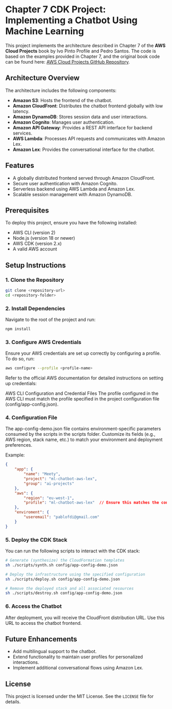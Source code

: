 # Chapter 7 CDK Project: Implementing a Chatbot Using Machine Learning

This project implements the architecture described in Chapter 7 of the **AWS Cloud Projects** book by Ivo Pinto Profile and Pedro Santos. The code is based on the examples provided in Chapter 7, and the original book code can be found here: [AWS Cloud Projects GitHub Repository](https://github.com/PacktPublishing/AWS-Cloud-Projects/tree/main/chapter7/code).

## Architecture Overview

The architecture includes the following components:

- **Amazon S3**: Hosts the frontend of the chatbot.
- **Amazon CloudFront**: Distributes the chatbot frontend globally with low latency.
- **Amazon DynamoDB**: Stores session data and user interactions.
- **Amazon Cognito**: Manages user authentication.
- **Amazon API Gateway**: Provides a REST API interface for backend services.
- **AWS Lambda**: Processes API requests and communicates with Amazon Lex.
- **Amazon Lex**: Provides the conversational interface for the chatbot.

## Features

- A globally distributed frontend served through Amazon CloudFront.
- Secure user authentication with Amazon Cognito.
- Serverless backend using AWS Lambda and Amazon Lex.
- Scalable session management with Amazon DynamoDB.

## Prerequisites

To deploy this project, ensure you have the following installed:

- AWS CLI (version 2)
- Node.js (version 18 or newer)
- AWS CDK (version 2.x)
- A valid AWS account

## Setup Instructions

### 1. Clone the Repository

```bash
git clone <repository-url>
cd <repository-folder>
```

### 2. Install Dependencies

Navigate to the root of the project and run:

```bash
npm install
```

### 3. Configure AWS Credentials
Ensure your AWS credentials are set up correctly by configuring a profile. To do so, run:

```bash
aws configure --profile <profile-name>
```
Refer to the official AWS documentation for detailed instructions on setting up credentials:

AWS CLI Configuration and Credential Files
The profile configured in the AWS CLI must match the profile specified in the project configuration file (config/app-config.json).

### 4. Configuration File
The app-config-demo.json file contains environment-specific parameters consumed by the scripts in the scripts folder. Customize its fields (e.g., AWS region, stack name, etc.) to match your environment and deployment preferences.

Example:

```json
{
    "app": {
        "name": "Meety",
        "project": "ml-chatbot-aws-lex",
        "group": "ai-projects"
    },
    "aws": {
        "region": "eu-west-1",
        "profile": "ml-chatbot-aws-lex"  // Ensure this matches the configured AWS CLI profile
    },
    "enviroment": {
        "useremail": "pablofdi@gmail.com"
    }
}
```

### 5. Deploy the CDK Stack

You can run the following scripts to interact with the CDK stack:

```bash
# Generate (synthesize) the CloudFormation templates
sh ./scripts/synth.sh config/app-config-demo.json

# Deploy the infrastructure using the specified configuration
sh ./scripts/deploy.sh config/app-config-demo.json

# Remove the deployed stack and all associated resources
sh ./scripts/destroy.sh config/app-config-demo.json
```

### 6. Access the Chatbot

After deployment, you will receive the CloudFront distribution URL. Use this URL to access the chatbot frontend.


## Future Enhancements

- Add multilingual support to the chatbot.
- Extend functionality to maintain user profiles for personalized interactions.
- Implement additional conversational flows using Amazon Lex.

## License

This project is licensed under the MIT License. See the `LICENSE` file for details.
